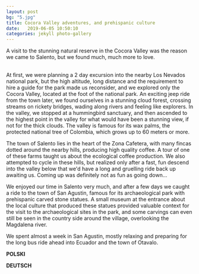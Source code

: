 ```yaml
---
layout: post
bg: "5.jpg"
title: Cocora Valley adventures, and prehispanic culture 
date:   2019-06-05 10:50:10 
categories: jekyll photo-gallery
---
```


A visit to the stunning natural reserve in the Cocora Valley was the reason we came to Salento, but we found much, much more to love.<br><br>

At first, we were planning a 2 day excursion into the nearby Los Nevados national park, but the high altitude, long distance and the requirement to hire a guide for the park made us reconsider, and we explored only the Cocora Valley, located at the foot of the national park. An exciting jeep ride from the town later, we found ourselves in a stunning cloud forest, crossing streams on rickety bridges, wading along rivers and feeling like explorers. In the valley, we stopped at a hummingbird sanctuary, and then ascended to the highest point in the valley for what would have been a stunning view, if not for the thick clouds. The valley is famous for its wax palms, the protected national tree of Colombia, which grows up to 60 meters or more.

The town of Salento lies in the heart of the Zona Cafetera, with many fincas dotted around the nearby hills, producing high quality coffee. A tour of one of these farms taught us about the ecological coffee production. We also attempted to cycle in these hills, but realized only after a fast, fun descend into the valley below that we'd have a long and gruelling ride back up awaiting us. Coming up was definitely not as fun as going down...

We enjoyed our time in Salento very much, and after a few days we caught a ride to the town of San Agustin, famous for its archaeological park with prehispanic carved stone statues. A small museum at the entrance about the local culture that produced these statues provided valuable context for the visit to the archaeological sites in the park, and some carvings can even still be seen in the country side around the village, overlooking the Magdalena river.

We spent almost a week in San Agustin, mostly relaxing and preparing for the long bus ride ahead into Ecuador and the town of Otavalo. 

<b>POLSKI</b>

<b>DEUTSCH</b>